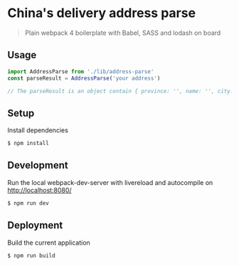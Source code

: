China's delivery address parse
===========

> Plain webpack 4 boilerplate with Babel, SASS and lodash on board

## Usage
```js
import AddressParse from './lib/address-parse'
const parseResult = AddressParse('your address')

// The parseResult is an object contain { province: '', name: '', city: '', area: '', detail: '', phone: '' }
```

## Setup
Install dependencies
```sh
$ npm install
```

## Development
Run the local webpack-dev-server with livereload and autocompile on [http://localhost:8080/](http://localhost:8080/)
```sh
$ npm run dev
```
## Deployment
Build the current application
```sh
$ npm run build
```
